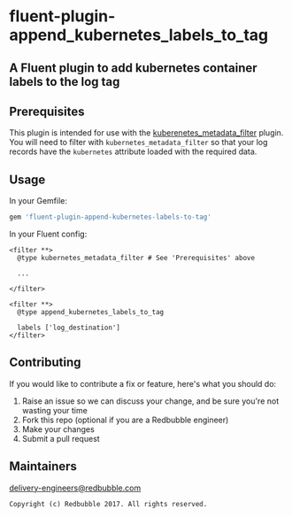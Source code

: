 # fluent-plugin-append_kubernetes_labels_to_tag

## A Fluent plugin to add kubernetes container labels to the log tag

## Prerequisites

This plugin is intended for use with the [kuberenetes_metadata_filter](https://github.com/fabric8io/fluent-plugin-kubernetes_metadata_filter) plugin. You will need to filter with `kubernetes_metadata_filter` so that your log records have the `kubernetes` attribute loaded with the required data.

## Usage

In your Gemfile:

```ruby
gem 'fluent-plugin-append-kubernetes-labels-to-tag'
```

In your Fluent config:

```
<filter **>
  @type kubernetes_metadata_filter # See 'Prerequisites' above
  
  ...
  
</filter>

<filter **>
  @type append_kubernetes_labels_to_tag
  
  labels ['log_destination']
</filter>
```


## Contributing

If you would like to contribute a fix or feature, here's what you should do:

1. Raise an issue so we can discuss your change, and be sure you're not wasting your time
1. Fork this repo (optional if you are a Redbubble engineer)
2. Make your changes
3. Submit a pull request

## Maintainers

delivery-engineers@redbubble.com


    Copyright (c) Redbubble 2017. All rights reserved.
